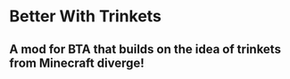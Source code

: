 # Better With Trinkets

## A mod for BTA that builds on the idea of trinkets from Minecraft diverge!
